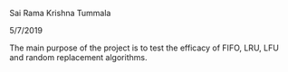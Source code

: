 Sai Rama Krishna Tummala

5/7/2019

The main purpose of the project is to test the efficacy of FIFO, LRU, LFU and random replacement algorithms. 
